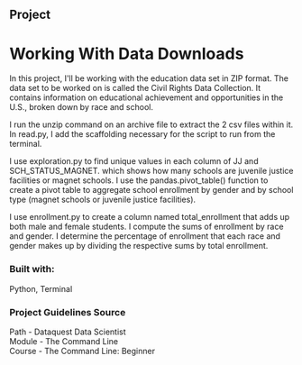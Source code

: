 ## Project
# Working With Data Downloads

In this project, I'll be working with the education data set in ZIP format.  The data set to be worked on is called the Civil Rights Data Collection. It contains information on educational achievement and opportunities in the U.S., broken down by race and school.

I run the unzip command on an archive file to extract the 2 csv files within it. In read.py, I add the scaffolding necessary for the script to run from the terminal.

I use exploration.py to find unique values in each column of JJ and SCH_STATUS_MAGNET. which shows how many schools are juvenile justice facilities or magnet schools.  I use the pandas.pivot_table() function to create a pivot table to aggregate school enrollment by gender and by school type (magnet schools or juvenile justice facilities).

I use enrollment.py to create a column named total_enrollment that adds up both male and female students.  I compute the sums of enrollment by race and gender. I determine the percentage of enrollment that each race and gender makes up by dividing the respective sums by total enrollment.


### Built with:

Python, Terminal


### Project Guidelines Source

 Path - Dataquest Data Scientist\
 Module - The Command Line\
 Course - The Command Line: Beginner




